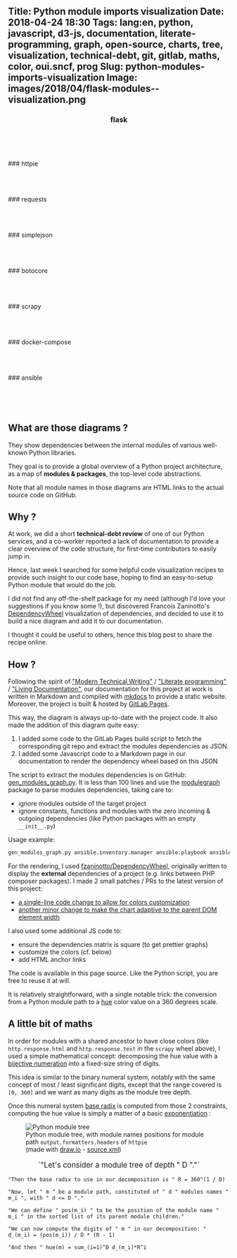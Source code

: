 Title: Python module imports visualization
Date: 2018-04-24 18:30
Tags: lang:en, python, javascript, d3-js, documentation, literate-programming, graph, open-source, charts, tree, visualization, technical-debt, git, gitlab, maths, color, oui.sncf, prog
Slug: python-modules-imports-visualization
Image: images/2018/04/flask-modules--visualization.png
---
### flask
<div id="modules-flask" style="text-align: center; padding-bottom: 4rem"></div>
### httpie
<div id="modules-httpie" style="text-align: center; padding-bottom: 4rem"></div>
### requests
<div id="modules-requests" style="text-align: center; padding-bottom: 4rem"></div>
### simplejson
<div id="modules-simplejson" style="text-align: center; padding-bottom: 4rem"></div>
### botocore
<div id="modules-botocore" style="text-align: center; padding-bottom: 4rem"></div>
### scrapy
<div id="modules-scrapy" style="text-align: center; padding-bottom: 4rem"></div>
### docker-compose
<div id="modules-docker-compose" style="text-align: center; padding-bottom: 4rem"></div>
### ansible
<div id="modules-ansible" style="text-align: center; padding-bottom: 4rem"></div>

## What are those diagrams ?

They show dependencies between the internal modules of various well-known Python libraries.

They goal is to provide a global overview of a Python project architecture, as a map of **modules & packages**, the top-level code abstractions.

Note that all module names in those diagrams are HTML links to the actual source code on GitHub.


## Why ?

At work, we did a short **technical-debt review** of one of our Python services,
and a co-worker reported a lack of documentation to provide a clear overview of the code structure,
for first-time contributors to easily jump in.

Hence, last week I searched for some helpful code visualization recipes to provide such insight to our code base,
hoping to find an easy-to-setup Python module that would do the job.

I did not find any off-the-shelf package for my need (although I'd love your suggestions if you know some !),
but discovered Francois Zaninotto's [DependencyWheel](https://github.com/fzaninotto/DependencyWheel) visualization of dependencies,
and decided to use it to build a nice diagram and add it to our documentation.

I thought it could be useful to others, hence this blog post to share the recipe online.


## How ?

Following the spirit of ["Modern Technical Writing"](http://idratherbewriting.com/2016/07/26/modern-technical-writing-review/)
/ ["Literate programming"](https://en.wikipedia.org/wiki/Literate_programming) / ["Living Documentation"](https://leanpub.com/livingdocumentation),
our documentation for this project at work is written in Markdown and compiled with [mkdocs](http://www.mkdocs.org) to provide a static website.
Moreover, the project is built & hosted by [GitLab Pages](https://about.gitlab.com/features/pages/).

This way, the diagram is always up-to-date with the project code.
It also made the addition of this diagram quite easy:

1. I added some code to the GitLab Pages build script to fetch the corresponding git repo and extract the modules dependencies as JSON.
2. I added some Javascript code to a Markdown page in our documentation to render the dependency wheel based on this JSON

The script to extract the modules dependencies is on GitHub: [gen_modules_graph.py](https://github.com/Lucas-C/dotfiles_and_notes/blob/master/languages/python/gen_modules_graph.py).
It is less than 100 lines and use the [modulegraph](https://pypi.org/project/modulegraph/) package to parse modules dependencies, taking care to:

- ignore modules outside of the target project
- ignore constants, functions and modules with the zero incoming & outgoing dependencies (like Python packages with an empty `__init__.py`)

Usage example:
```python
gen_modules_graph.py ansible.inventory.manager ansible.playbook ansible.executor.task_queue_manager > modules-ansible.json
```

For the rendering, I used [fzaninotto/DependencyWheel](http://www.redotheweb.com/DependencyWheel/),
originally written to display the **external** dependencies of a project (e.g. links between PHP composer packages).
I made 2 small patches / PRs to the latest version of this project:

- [a single-line code change to allow for colors customization](https://github.com/fzaninotto/DependencyWheel/pull/15)
- [another minor change to make the chart adaptive to the parent DOM element width](https://github.com/fzaninotto/DependencyWheel/pull/16)

I also used some additional JS code to:

- ensure the dependencies matrix is square (to get prettier graphs)
- customize the colors (cf. below)
- add HTML anchor links

The code is available in this page source. Like the Python script, you are free to reuse it at will.

It is relatively straightforward, with a single notable trick:
the conversion from a Python module path to a [hue](https://en.wikipedia.org/wiki/Hue) color value on a 360 degrees scale.

## A little bit of maths

In order for modules with a shared ancestor to have close colors (like `http.response.html` and `http.response.text` in the `scrapy` wheel above),
I used a simple mathematical concept: decomposing the hue value with a [bijective numeration](https://en.wikipedia.org/wiki/Bijective_numeration)
into a fixed-size string of digits.

This idea is similar to the binary numeral system, notably with the same concept of most / least significant digits,
except that the range covered is `[0, 360]` and we want as many digits as the module tree depth.

Once this numeral system [base radix](https://en.wikipedia.org/wiki/Radix) is computed from those 2 constraints,
computing the hue value is simply a matter of a basic [exponentiation](https://en.wikipedia.org/wiki/Positional_notation#Exponentiation) :

<figure>
  <img alt="Python module tree" src="images/2018/04/PythonModuleTree.png">
  <figcaption>Python module tree, with module names positions for module path <code>output.formatters.headers</code> of <code>httpie</code>
          <br>(made with <a href="https://www.draw.io">draw.io</a> - <a href="images/2018/04/PythonModuleTree.xml">source xml</a>)</figcaption>
</figure>

<script src="https://cdn.mathjax.org/mathjax/latest/MathJax.js?config=AM_HTMLorMML"></script>

<p class="formula">
  `"Let's consider a module tree of depth " D "."`

  `"Then the base radix to use in our decomposition is " R = 360^(1 / D)`

  `"Now, let " m " be a module path, constituted of " d " modules names " m_i ", with " d <= D "."`

  `"We can define " pos(m_i) " to be the position of the module name " m_i " in the sorted list of its parent module children."`

  `"We can now compute the digits of " m " in our decomposition: " d_(m_i) = (pos(m_i)) / D * (R - 1)`

  `"And then " hue(m) = sum_(i=1)^D d_(m_i)*R^i`
</p>

<script src="images/2018/04/d3.v4.min.js"></script>
<script src="images/2018/04/d3.dependencyWheel.js"></script>
<script>
    function buildModuleTree(modulePaths) {
        var tree = {};
        modulePaths.forEach(modulePath => {
            modulePath.split('.').reduce((parent, moduleName) => (parent[moduleName] = parent[moduleName] || {}), tree);
        });
        return tree;
    }
    function modulePath2Degrees(modulePath, moduleTree, moduleTreeDepth) {
        var parentModule = moduleTree, result = 0, baseRadix = Math.pow(360, 1 / moduleTreeDepth);
        for (var i = 0; i < moduleTreeDepth && modulePath[i]; i++) {
            var parentModuleChildren = Object.keys(parentModule);
            parentModuleChildren.sort();
            var moduleRatioInParent = parentModuleChildren.indexOf(modulePath[i]) / parentModuleChildren.length;
            var weight = Math.pow(baseRadix, moduleTreeDepth - 1 - i);
            result += weight * (moduleRatioInParent * (baseRadix - 1));
            parentModule = parentModule[modulePath[i]];
        }
        return result;
    }
    function renderDependencyWheel(dependencyGraphJsonUrl, htmlElementSelector, moduleUrlTemplate) {
        d3.json(dependencyGraphJsonUrl, function(data) {
            // Ensuring matrix is symmetrical to make chords more regular, thick
            var originalMatrix = JSON.parse(JSON.stringify(data.matrix));
            data.matrix.forEach((row, i) => {
                row.forEach((value, j) => {
                    if (value && !data.matrix[j][i]) {
                        data.matrix[j][i] = value;
                    }
                });
            });
            // Custom chords & path colors:
            var moduleTree = buildModuleTree(data.packageNames);
            var moduleTreeDepth = Math.max(...data.packageNames.map(p => p.split('.').length));
            var chart = d3.chart.dependencyWheel({fill: function (d) {
                var modulePath = data.packageNames[d.index].split('.');
                if (d.subindex && !originalMatrix[d.index][d.subindex]) {
                    modulePath = data.packageNames[d.subindex].split('.');
                }
                var hue = modulePath2Degrees(modulePath, moduleTree, moduleTreeDepth);
                return 'hsl(' + hue + ', 90%, 70%)';
            }});
            d3.select(htmlElementSelector).datum(data).call(chart).call(function(selection) {
                // Insert <a> links on module names:
                d3.selectAll(htmlElementSelector + ' text').each(function() {
                    var oldParent = this.parentNode;
                    var newParentAnchor = document.createElementNS('http://www.w3.org/2000/svg', 'a');
                    newParentAnchor.setAttributeNS(null, 'href', moduleUrlTemplate(this.textContent.replace('.', '/') + '.py'));
                    newParentAnchor.setAttributeNS(null, 'target', '_blank');
                    oldParent.replaceChild(newParentAnchor, this);
                    newParentAnchor.appendChild(this);
                });
            });
        });
    }
    renderDependencyWheel('images/2018/04/modules-flask.json',          '#modules-flask',          (modPath) => `https://github.com/pallets/flask/blob/master/flask/${modPath}`)
    renderDependencyWheel('images/2018/04/modules-httpie.json',         '#modules-httpie',         (modPath) => `https://github.com/jakubroztocil/httpie/blob/master/httpie/${modPath}`)
    renderDependencyWheel('images/2018/04/modules-requests.json',       '#modules-requests',       (modPath) => `https://github.com/requests/requests/blob/master/requests/${modPath}`)
    renderDependencyWheel('images/2018/04/modules-simplejson.json',     '#modules-simplejson',     (modPath) => `https://github.com/simplejson/simplejson/blob/master/simplejson/${modPath}`)
    renderDependencyWheel('images/2018/04/modules-botocore.json',       '#modules-botocore',       (modPath) => `https://github.com/boto/botocore/blob/master/botocore/${modPath}`)
    renderDependencyWheel('images/2018/04/modules-scrapy.json',         '#modules-scrapy',         (modPath) => `https://github.com/scrapy/scrapy/blob/master/scrapy/${modPath}`)
    renderDependencyWheel('images/2018/04/modules-docker-compose.json', '#modules-docker-compose', (modPath) => `https://github.com/docker/compose/blob/master/compose/${modPath}`)
    renderDependencyWheel('images/2018/04/modules-ansible.json',        '#modules-ansible',        (modPath) => `https://github.com/ansible/ansible/blob/master/lib/ansible/${modPath}`)
</script>

<style>
    h3 {
      text-align: center;
    }
    article img {
        display: block;
        margin: 0 auto;
        max-height: 30rem;
    }
    article figcaption {
        text-align: center;
    }
    .formula {
      font-size: larger;
      text-align: center;
    }
    .MathJax {
      line-height: 3rem;
    }
</style>
